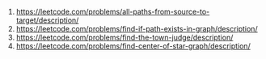 1. https://leetcode.com/problems/all-paths-from-source-to-target/description/
2. https://leetcode.com/problems/find-if-path-exists-in-graph/description/
3. https://leetcode.com/problems/find-the-town-judge/description/
4. https://leetcode.com/problems/find-center-of-star-graph/description/